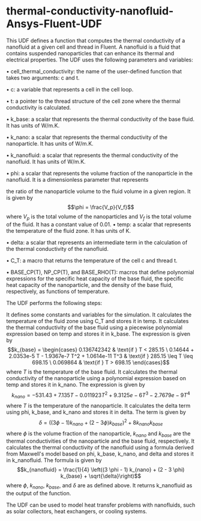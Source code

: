 # thermal-conductivity-nanofluid-Ansys-Fluent-UDF
This UDF defines a function that computes the thermal conductivity of a nanofluid at a given cell and thread in Fluent. A nanofluid is a fluid that contains suspended nanoparticles that can enhance its thermal and electrical properties. The UDF uses the following parameters and variables:

•  cell_thermal_conductivity: the name of the user-defined function that takes two arguments: c and t.

•  c: a variable that represents a cell in the cell loop.

•  t: a pointer to the thread structure of the cell zone where the thermal conductivity is calculated.

•  k_base: a scalar that represents the thermal conductivity of the base fluid. It has units of W/m.K.

•  k_nano: a scalar that represents the thermal conductivity of the nanoparticle. It has units of W/m.K.

•  k_nanofluid: a scalar that represents the thermal conductivity of the nanofluid. It has units of W/m.K.

•  phi: a scalar that represents the volume fraction of the nanoparticle in the nanofluid. It is a dimensionless parameter that represents

the ratio of
the nanoparticle volume to
the fluid volume in a given region. It is given by $$\phi = \frac{V_p}{V_f}$$ where $V_p$ is
the total volume
of
the nanoparticles and $V_f$ is
the total volume
of
the fluid. It has a constant value of 0.01.
•  temp: a scalar that represents the temperature of the fluid zone. It has units of K.

•  delta: a scalar that represents an intermediate term in the calculation of the thermal conductivity of the nanofluid.

•  C_T: a macro that returns the temperature of the cell c and thread t.

•  BASE_CP(T), NP_CP(T), and BASE_RHO(T): macros that define polynomial expressions for the specific heat capacity of the base fluid, the specific heat capacity of the nanoparticle, and the density of the base fluid, respectively, as functions of temperature.

The UDF performs the following steps:


It defines some constants and variables for the simulation.
It calculates the temperature of the fluid zone using C_T and stores it in temp.
It calculates the thermal conductivity of the base fluid using a piecewise polynomial expression based on temp and stores it in k_base. The expression is given by $$k_{base} = \begin{cases} 0.136742342 & \text{if } T < 285.15 \ 0.14644 + 2.0353e-5 T - 1.9367e-7 T^2 + 1.0614e-11 T^3 & \text{if } 285.15 \leq T \leq 698.15 \ 0.069864 & \text{if } T > 698.15 \end{cases}$$ where $T$ is
the temperature
of
the base fluid.
It calculates the thermal conductivity of the nanoparticle using a polynomial expression based on temp and stores it in k_nano. The expression is given by $$k_{nano} = -531.43 + 7.135 T - 0.011923 T^2 + 9.3125e-6 T^3 - 2.7679e-9 T^4$$ where $T$ is
the temperature
of
the nanoparticle.
It calculates the delta term using phi, k_base, and k_nano and stores it in delta. The term is given by $$\delta = \left((3 \phi - 1) k_{nano} + (2 - 3 \phi) k_{base}\right)^2 + 8 k_{nano} k_{base}$$ where $\phi$ is
the volume fraction
of
the nanoparticle, $k_{nano}$ and $k_{base}$ are
the thermal conductivities
of
the nanoparticle and
the base fluid, respectively.
It calculates the thermal conductivity of the nanofluid using a formula derived from Maxwell's model based on phi, k_base, k_nano, and delta and stores it in k_nanofluid. The formula is given by $$k_{nanofluid} = \frac{1}{4} \left((3 \phi - 1) k_{nano} + (2 - 3 \phi) k_{base} + \sqrt{\delta}\right)$$ where $\phi$, $k_{nano}$, $k_{base}$, and $\delta$ are as defined above.
It returns k_nanofluid as
the output
of
the function.

The UDF can be used to model heat transfer problems with nanofluids, such as solar collectors, heat exchangers, or cooling systems.
